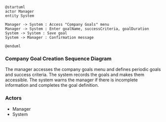 ```plantuml
@startuml
actor Manager
entity System

Manager -> System : Access "Company Goals" menu
Manager -> System : Enter goalName, successCriteria, goalDuration
System -> System : Save goal
System -> Manager : Confirmation message

@enduml
```

### Company Goal Creation Sequence Diagram

The manager accesses the company goals menu and defines periodic goals and success criteria. The system records the goals and makes them accessible. The system warns the manager if there is incomplete information and completes the goal definition.

### Actors

-   Manager
-   System
